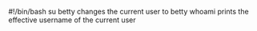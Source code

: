 #!/bin/bash
su betty changes the current user to betty
whoami prints the effective username of the current user
